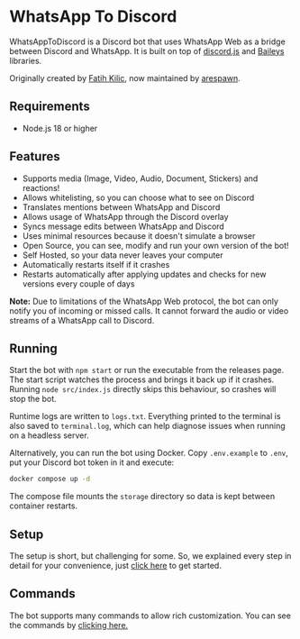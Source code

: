 # WhatsApp To Discord

WhatsAppToDiscord is a Discord bot that uses WhatsApp Web as a bridge between Discord and WhatsApp. It is built on top of [discord.js](https://github.com/discordjs/discord.js) and [Baileys](https://github.com/WhiskeySockets/Baileys) libraries.

Originally created by [Fatih Kilic](https://github.com/FKLC), now maintained by [arespawn](https://github.com/arespawn).

## Requirements

- Node.js 18 or higher

## Features

- Supports media (Image, Video, Audio, Document, Stickers) and reactions!
- Allows whitelisting, so you can choose what to see on Discord
- Translates mentions between WhatsApp and Discord
- Allows usage of WhatsApp through the Discord overlay
- Syncs message edits between WhatsApp and Discord
- Uses minimal resources because it doesn't simulate a browser
- Open Source, you can see, modify and run your own version of the bot!
- Self Hosted, so your data never leaves your computer
- Automatically restarts itself if it crashes
- Restarts automatically after applying updates and checks for new versions every couple of days

**Note:** Due to limitations of the WhatsApp Web protocol, the bot can only notify you of incoming or missed calls. It cannot forward the audio or video streams of a WhatsApp call to Discord.

## Running

Start the bot with `npm start` or run the executable from the releases page. The start script watches the process and brings it back up if it crashes. Running `node src/index.js` directly skips this behaviour, so crashes will stop the bot.

Runtime logs are written to `logs.txt`. Everything printed to the terminal is also saved to `terminal.log`, which can help diagnose issues when running on a headless server.

Alternatively, you can run the bot using Docker. Copy `.env.example` to `.env`, put your Discord bot token in it and execute:

```bash
docker compose up -d
```

The compose file mounts the `storage` directory so data is kept between container restarts.

## Setup

The setup is short, but challenging for some. So, we explained every step in detail for your convenience, just [click here](setup.md) to get started.

## Commands

The bot supports many commands to allow rich customization. You can see the commands by [clicking here.](commands.md)
